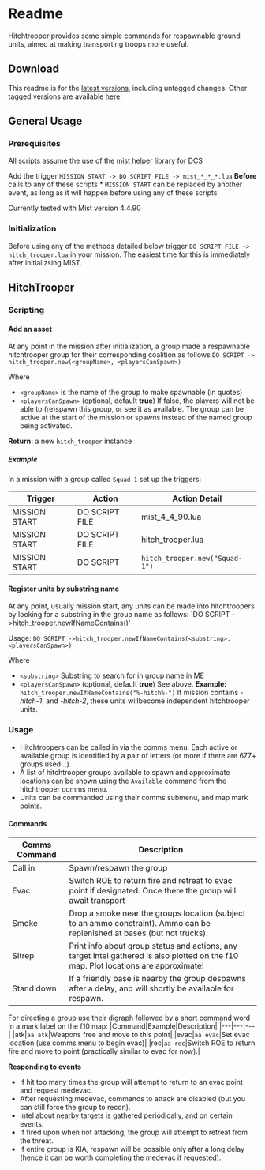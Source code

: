 # Readme

Hitchtrooper provides some simple commands for respawnable ground units, aimed at making transporting troops more useful.

## Download
This readme is for the [latest versions](https://github.com/HappyGnome/DCS_Scripts/releases/tag/Latest), including untagged changes. Other tagged versions are available [here](https://github.com/HappyGnome/DCS_Scripts/tags).

## General Usage

### Prerequisites
All scripts assume the use of the [mist helper library for DCS](https://github.com/mrSkortch/MissionScriptingTools/releases)

Add the trigger `MISSION START -> DO SCRIPT FILE -> mist_*_*_*.lua`
**Before** calls to any of these scripts
\* `MISSION START` can be replaced by another event, as long as it will happen before using any of these scripts

Currently tested with Mist version 4.4.90

### Initialization

Before using any of the methods detailed below trigger `DO SCRIPT FILE -> hitch_trooper.lua` in your mission. The easiest time for this is immediately after initializsing MIST.

## HitchTrooper

### Scripting

#### Add an asset

At any point in the mission after initialization, a group made a respawnable hitchtrooper group for their corresponding coalition as follows `DO SCRIPT -> hitch_trooper.new(<groupName>, <playersCanSpawn>)`

Where
* `<groupName>` is the name of the group to make spawnable (in quotes)
* `<playersCanSpawn>` (optional, default **true**) If false, the players will not be able to (re)spawn this group, or see it as available. The group can be active at the start of the mission or spawns instead of the named group being activated.

**Return:** a new `hitch_trooper` instance

##### Example

In a mission with a group called `Squad-1` set up the triggers:

|Trigger|Action|Action Detail|
|---|---|---|
|MISSION START|DO SCRIPT FILE|mist_4_4_90.lua|
|MISSION START|DO SCRIPT FILE|hitch_trooper.lua|
|MISSION START|DO SCRIPT|`hitch_trooper.new("Squad-1")`|


#### Register units by substring name
At any point, usually mission start, any units can be made into hitchtroopers by looking for a substring in the group name as follows:
`DO SCRIPT ->hitch_trooper.newIfNameContains(<substring>)'

Usage: `DO SCRIPT ->hitch_trooper.newIfNameContains(<substring>, <playersCanSpawn>)`

Where
* `<substring>` Substring to search for in group name in ME
* `<playersCanSpawn>` (optional, default **true**) See above.
**Example:**  `hitch_trooper.newIfNameContains("%-hitch%-")` If mission contains *-hitch-1*, and *-hitch-2*, these units willbecome independent hitchtrooper units.

### Usage
* Hitchtroopers can be called in via the comms menu. Each active or available group is identified by a pair of letters (or more if there are 677+ groups used...). 
* A list of hitchtrooper groups available to spawn and approximate locations can be shown using the `Available` command from the hitchtrooper comms menu.
* Units can be commanded using their comms submenu, and map mark points.
#### Commands

|Comms Command|Description|
|---|---|
|Call in|Spawn/respawn the group|
|Evac|Switch ROE to return fire and retreat to evac point if designated. Once there the group will await transport|
|Smoke|Drop a smoke near the groups location (subject to an ammo constraint). Ammo can be replenished at bases (but not trucks).|
|Sitrep|Print info about group status and actions, any target intel gathered is also plotted on the f10 map. Plot locations are approximate!|
|Stand down|If a friendly base is nearby the group despawns after a delay, and will shortly be available for respawn.|

For directing a group use their digraph followed by a short command word in a mark label on the f10 map:
|Command|Example|Description|
|---|---|---|
|atk|`aa atk`|Weapons free and move to this point|
|evac|`aa evac`|Set evac location (use comms menu to begin evac)|
|rec|`aa rec`|Switch ROE to return fire and move to point (practically similar to evac for now).|

**Responding to events**
* If hit too many times the group will attempt to return to an evac point and request medevac.
* After requesting medevac, commands to attack are disabled (but you can still force the group to recon).
* Intel about nearby targets is gathered periodically, and on certain events.
* If fired upon when not attacking, the group will attempt to retreat from the threat.
* If entire group is KIA, respawn will be possible only after a long delay (hence it can be worth completing the medevac if requested).

